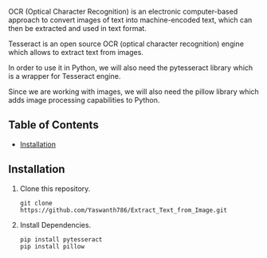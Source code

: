   <p>  OCR (Optical Character Recognition) is an electronic computer-based approach to convert images of text into machine-encoded text, which can then be       extracted and used in text format. </p>
  <p> Tesseract is an open source OCR (optical character recognition) engine which allows to extract text from images.</p>
  <p> In order to use it in Python, we will also need the pytesseract library which is a wrapper for Tesseract engine.</p>
  <p> Since we are working with images, we will also need the pillow library which adds image processing capabilities to Python. </p>
  <h2>Table of Contents</h2>
  <ul> 
   <li><a href="#Installation">Installation</a></li>                     
  </ul>
  <h2 id="Installation">Installation</h2>                         
  
1. Clone this repository.
    ```
    git clone https://github.com/Yaswanth786/Extract_Text_from_Image.git
    ```
1. Install Dependencies.
    ```
    pip install pytesseract
    pip install pillow
    ```
    

